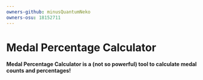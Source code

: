```yaml
---
owners-github: minusQuantumNeko
owners-osu: 18152711
---
```

# Medal Percentage Calculator
**Medal Percentage Calculator is a (not so powerful) tool to calculate medal counts and percentages!**
